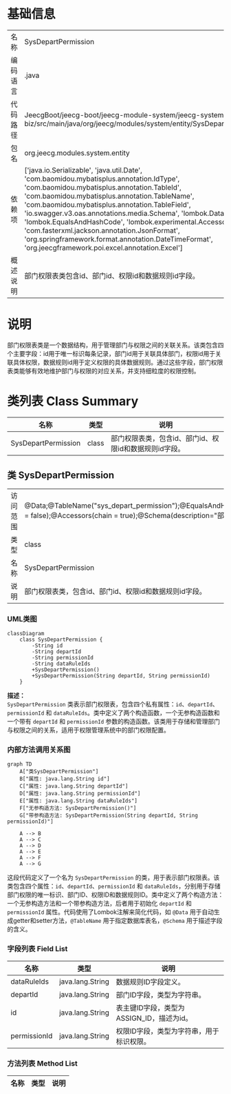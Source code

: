 # 基础信息

|      |      |
|------|------|
| 名称 | SysDepartPermission |
| 编码语言 | .java |
| 代码路径 | JeecgBoot/jeecg-boot/jeecg-module-system/jeecg-system-biz/src/main/java/org/jeecg/modules/system/entity/SysDepartPermission.java |
| 包名 | org.jeecg.modules.system.entity |
| 依赖项 | ['java.io.Serializable', 'java.util.Date', 'com.baomidou.mybatisplus.annotation.IdType', 'com.baomidou.mybatisplus.annotation.TableId', 'com.baomidou.mybatisplus.annotation.TableName', 'com.baomidou.mybatisplus.annotation.TableField', 'io.swagger.v3.oas.annotations.media.Schema', 'lombok.Data', 'lombok.EqualsAndHashCode', 'lombok.experimental.Accessors', 'com.fasterxml.jackson.annotation.JsonFormat', 'org.springframework.format.annotation.DateTimeFormat', 'org.jeecgframework.poi.excel.annotation.Excel'] |
| 概述说明 | 部门权限表类包含id、部门id、权限id和数据规则id字段。 |

# 说明

部门权限表类是一个数据结构，用于管理部门与权限之间的关联关系。该类包含四个主要字段：id用于唯一标识每条记录，部门id用于关联具体部门，权限id用于关联具体权限，数据规则id用于定义权限的具体数据规则。通过这些字段，部门权限表类能够有效地维护部门与权限的对应关系，并支持细粒度的权限控制。

# 类列表 Class Summary

| 名称   | 类型  | 说明 |
|-------|------|-------------|
| SysDepartPermission | class | 部门权限表类，包含id、部门id、权限id和数据规则id字段。 |



## 类 SysDepartPermission

|      |      |
|------|------|
| 访问范围 | @Data;@TableName("sys_depart_permission");@EqualsAndHashCode(callSuper = false);@Accessors(chain = true);@Schema(description="部门权限表");public |
| 类型 | class |
| 名称 | SysDepartPermission |
| 说明 | 部门权限表类，包含id、部门id、权限id和数据规则id字段。 |


### UML类图

```mermaid
classDiagram
    class SysDepartPermission {
        -String id
        -String departId
        -String permissionId
        -String dataRuleIds
        +SysDepartPermission()
        +SysDepartPermission(String departId, String permissionId)
    }
```

**描述：**  
`SysDepartPermission` 类表示部门权限表，包含四个私有属性：`id`、`departId`、`permissionId` 和 `dataRuleIds`。类中定义了两个构造函数，一个无参构造函数和一个带有 `departId` 和 `permissionId` 参数的构造函数。该类用于存储和管理部门与权限之间的关系，适用于权限管理系统中的部门权限配置。


### 内部方法调用关系图

```mermaid
graph TD
    A["类SysDepartPermission"]
    B["属性: java.lang.String id"]
    C["属性: java.lang.String departId"]
    D["属性: java.lang.String permissionId"]
    E["属性: java.lang.String dataRuleIds"]
    F["无参构造方法: SysDepartPermission()"]
    G["带参构造方法: SysDepartPermission(String departId, String permissionId)"]

    A --> B
    A --> C
    A --> D
    A --> E
    A --> F
    A --> G
```

这段代码定义了一个名为 `SysDepartPermission` 的类，用于表示部门权限表。该类包含四个属性：`id`、`departId`、`permissionId` 和 `dataRuleIds`，分别用于存储部门权限的唯一标识、部门ID、权限ID和数据规则ID。类中定义了两个构造方法：一个无参构造方法和一个带参构造方法，后者用于初始化 `departId` 和 `permissionId` 属性。代码使用了Lombok注解来简化代码，如 `@Data` 用于自动生成getter和setter方法，`@TableName` 用于指定数据库表名，`@Schema` 用于描述字段的含义。

### 字段列表 Field List

| 名称  | 类型  | 说明 |
|-------|-------|------|
| dataRuleIds | java.lang.String | 数据规则ID字段定义。 |
| departId | java.lang.String | 部门ID字段，类型为字符串。 |
| id | java.lang.String | 表主键ID字段，类型为ASSIGN_ID，描述为id。 |
| permissionId | java.lang.String | 权限ID字段，类型为字符串，用于标识权限。 |

### 方法列表 Method List

| 名称  | 类型  | 说明 |
|-------|-------|------|




